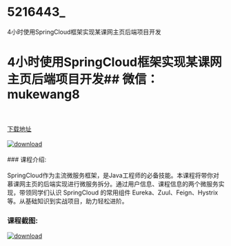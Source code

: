 # 5216443_
4小时使用SpringCloud框架实现某课网主页后端项目开发
# 4小时使用SpringCloud框架实现某课网主页后端项目开发## 微信：mukewang8
<br/></br>[下载地址](http://www.36tz.cn/article/5216443 "下载地址")
<br/></br>[![download](http://36tz.cn/muke_img/2020_11_1-105-300x213.png "下载地址")](http://www.36tz.cn/article/5216443 "下载地址")
<br/></br>### 课程介绍:<br/></br>SpringCloud作为主流微服务框架，是Java工程师的必备技能。本课程将带你对慕课网主页的后端实现进行微服务拆分。通过用户信息、课程信息的两个微服务实现，带领同学们认识 SpringCloud 的常用组件 Eureka、Zuul、Feign、Hystrix 等。从基础知识到实战项目，助力轻松进阶。

### 课程截图:
[![download](http://36tz.cn/muke_img/2020_11_2-107.png "下载地址")](http://www.36tz.cn/article/5216443 "下载地址")
